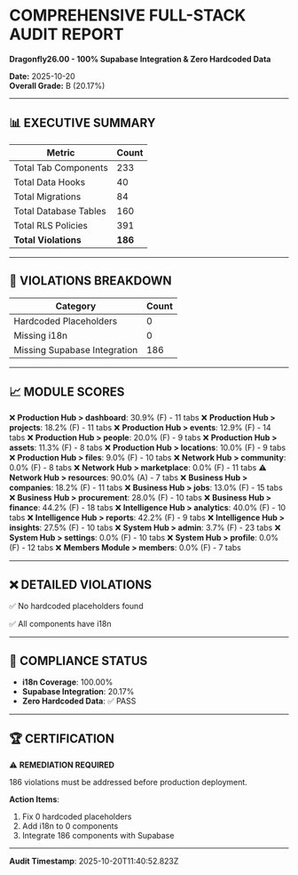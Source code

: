 # COMPREHENSIVE FULL-STACK AUDIT REPORT
**Dragonfly26.00 - 100% Supabase Integration & Zero Hardcoded Data**

**Date:** 2025-10-20  
**Overall Grade:** B (20.17%)

---

## 📊 EXECUTIVE SUMMARY

| Metric | Count |
|--------|-------|
| Total Tab Components | 233 |
| Total Data Hooks | 40 |
| Total Migrations | 84 |
| Total Database Tables | 160 |
| Total RLS Policies | 391 |
| **Total Violations** | **186** |

---

## 🚨 VIOLATIONS BREAKDOWN

| Category | Count |
|----------|-------|
| Hardcoded Placeholders | 0 |
| Missing i18n | 0 |
| Missing Supabase Integration | 186 |

---

## 📈 MODULE SCORES

❌ **Production Hub > dashboard**: 30.9% (F) - 11 tabs
❌ **Production Hub > projects**: 18.2% (F) - 11 tabs
❌ **Production Hub > events**: 12.9% (F) - 14 tabs
❌ **Production Hub > people**: 20.0% (F) - 9 tabs
❌ **Production Hub > assets**: 11.3% (F) - 8 tabs
❌ **Production Hub > locations**: 10.0% (F) - 9 tabs
❌ **Production Hub > files**: 9.0% (F) - 10 tabs
❌ **Network Hub > community**: 0.0% (F) - 8 tabs
❌ **Network Hub > marketplace**: 0.0% (F) - 11 tabs
⚠️ **Network Hub > resources**: 90.0% (A) - 7 tabs
❌ **Business Hub > companies**: 18.2% (F) - 11 tabs
❌ **Business Hub > jobs**: 13.0% (F) - 15 tabs
❌ **Business Hub > procurement**: 28.0% (F) - 10 tabs
❌ **Business Hub > finance**: 44.2% (F) - 18 tabs
❌ **Intelligence Hub > analytics**: 40.0% (F) - 10 tabs
❌ **Intelligence Hub > reports**: 42.2% (F) - 9 tabs
❌ **Intelligence Hub > insights**: 27.5% (F) - 10 tabs
❌ **System Hub > admin**: 3.7% (F) - 23 tabs
❌ **System Hub > settings**: 0.0% (F) - 10 tabs
❌ **System Hub > profile**: 0.0% (F) - 12 tabs
❌ **Members Module > members**: 0.0% (F) - 7 tabs

---

## ❌ DETAILED VIOLATIONS

✅ No hardcoded placeholders found

✅ All components have i18n

---

## 🎯 COMPLIANCE STATUS

- **i18n Coverage**: 100.00%
- **Supabase Integration**: 20.17%
- **Zero Hardcoded Data**: ✅ PASS

---

## 🏆 CERTIFICATION


⚠️ **REMEDIATION REQUIRED**

186 violations must be addressed before production deployment.

**Action Items**:
1. Fix 0 hardcoded placeholders
2. Add i18n to 0 components
3. Integrate 186 components with Supabase


---

**Audit Timestamp**: 2025-10-20T11:40:52.823Z
